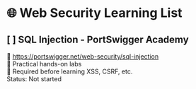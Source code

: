 # 🌐 Web Security Learning List

## [ ] SQL Injection - PortSwigger Academy  
📍 https://portswigger.net/web-security/sql-injection  
🧠 Practical hands-on labs  
📌 Required before learning XSS, CSRF, etc.  
Status: Not started  
